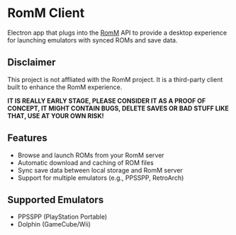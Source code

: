 # RomM Client

Electron app that plugs into the [RomM](https://github.com/rommapp/romm) API to provide a desktop experience for launching emulators with synced ROMs and save data.

## Disclaimer

This project is not affliated with the RomM project. It is a third-party client built to enhance the RomM experience.

**IT IS REALLY EARLY STAGE, PLEASE CONSIDER IT AS A PROOF OF CONCEPT, IT MIGHT CONTAIN BUGS, DELETE SAVES OR BAD STUFF LIKE THAT, USE AT YOUR OWN RISK!**

## Features

- Browse and launch ROMs from your RomM server
- Automatic download and caching of ROM files
- Sync save data between local storage and RomM server
- Support for multiple emulators (e.g., PPSSPP, RetroArch)

## Supported Emulators

- PPSSPP (PlayStation Portable)
- Dolphin (GameCube/Wii)
